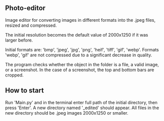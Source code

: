 ## Photo-editor

Image editor for converting images in different formats into the .jpeg files, resized and compressed. 
<p>The initial resolution becomes the default value of 2000x1250 if it was larger before.
<p>Initial formats are: 'bmp', 'jpeg', 'jpg', 'png', 'heif', 'tiff', 'gif', 'webp'. Formats 'webp', 'gif' are not compressed due to a significant decrease in quality.
<p>The program checks whether the object in the folder is a file, a valid image, or a screenshot. In the case of a screenshot, the top and bottom bars are cropped.

## How to start

Run 'Main.py' and in the terminal enter full path of the initial directory, then press 'Enter'. A new directory named '<initial directory>_edited' should appear. All files in the new directory should be .jpeg images 2000x1250 or smaller.

